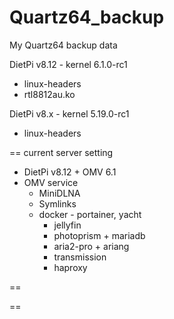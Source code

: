 # Quartz64_backup
My Quartz64 backup data

DietPi v8.12 - kernel 6.1.0-rc1
 - linux-headers
 - rtl8812au.ko

DietPi v8.x - kernel 5.19.0-rc1
 - linux-headers

== current server setting
- DietPi v8.12 + OMV 6.1
 - OMV service
   + MiniDLNA
   + Symlinks
   + docker - portainer, yacht
     + jellyfin
     + photoprism + mariadb
     + aria2-pro + ariang
     + transmission
     + haproxy
     
==      

== 
